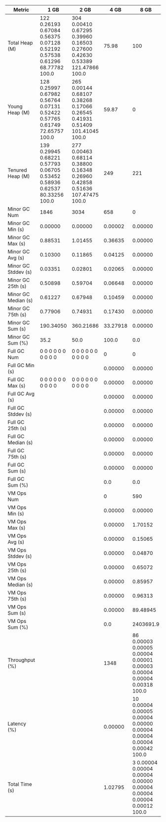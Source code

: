 | Metric | 1 GB | 2 GB | 4 GB | 8 GB |
|------|----|----|----|----|
| Total Heap (M) | 122	0.26193	0.67084	0.56375	0.07128	0.52192	0.57538	0.61296	68.77782	100.0 | 304	0.00410	0.67295	0.39960	0.16503	0.27600	0.42630	0.53389	121.47866	100.0 | 75.98 | 100 |
| Young Heap (M) | 128	0.25997	0.67982	0.56764	0.07131	0.52422	0.57765	0.61749	72.65757	100.0 | 265	0.00144	0.68107	0.38268	0.17066	0.26545	0.41931	0.51409	101.41045	100.0 | 59.87 | 0 |
| Tenured Heap (M) | 139	0.29945	0.68221	0.57793	0.06705	0.53452	0.58936	0.62537	80.33256	100.0 | 277	0.00463	0.68114	0.38800	0.16348	0.26960	0.42858	0.51636	107.47475	100.0 | 249 | 221 |
| Minor GC Num | 1846 | 3034 | 658 | 0 |
| Minor GC Min (s) | 0.00000 | 0.00000 | 0.00002 | 0.00000 |
| Minor GC Max (s) | 0.88531 | 1.01455 | 0.36635 | 0.00000 |
| Minor GC Avg (s) | 0.10300 | 0.11865 | 0.04125 | 0.00000 |
| Minor GC Stddev (s) | 0.03351 | 0.02801 | 0.02065 | 0.00000 |
| Minor GC 25th (s) | 0.50898 | 0.59704 | 0.06648 | 0.00000 |
| Minor GC Median (s) | 0.61227 | 0.67948 | 0.10459 | 0.00000 |
| Minor GC 75th (s) | 0.77906 | 0.74931 | 0.17430 | 0.00000 |
| Minor GC Sum (s) | 190.34050 | 360.21686 | 33.27918 | 0.00000 |
| Minor GC Sum (%) | 35.2 | 50.0 | 100.0 | 0.0 |
| Full GC Num | 0	0	0	0	0	0	0	0	0	0 | 0	0	0	0	0	0	0	0	0	0 | 0 | 0 |
| Full GC Min (s) |  |  | 0.00000 | 0.00000 |
| Full GC Max (s) | 0	0	0	0	0	0	0	0	0	0 | 0	0	0	0	0	0	0	0	0	0 | 0.00000 | 0.00000 |
| Full GC Avg (s) |  |  | 0.00000 | 0.00000 |
| Full GC Stddev (s) |  |  | 0.00000 | 0.00000 |
| Full GC 25th (s) |  |  | 0.00000 | 0.00000 |
| Full GC Median (s) |  |  | 0.00000 | 0.00000 |
| Full GC 75th (s) |  |  | 0.00000 | 0.00000 |
| Full GC Sum (s) |  |  | 0.00000 | 0.00000 |
| Full GC Sum (%) |  |  | 0.0 | 0.0 |
| VM Ops Num |  |  | 0 | 590 |
| VM Ops Min (s) |  |  | 0.00000 | 0.00000 |
| VM Ops Max (s) |  |  | 0.00000 | 1.70152 |
| VM Ops Avg (s) |  |  | 0.00000 | 0.15065 |
| VM Ops Stddev (s) |  |  | 0.00000 | 0.04870 |
| VM Ops 25th (s) |  |  | 0.00000 | 0.65072 |
| VM Ops Median (s) |  |  | 0.00000 | 0.85957 |
| VM Ops 75th (s) |  |  | 0.00000 | 0.96313 |
| VM Ops Sum (s) |  |  | 0.00000 | 89.48945 |
| VM Ops Sum (%) |  |  | 0.0 | 2403691.9 |
| Throughput (%) |  |  | 1348 | 86	0.00003	0.00005	0.00004	0.00001	0.00003	0.00004	0.00004	0.00318	100.0 |
| Latency (%) |  |  | 0.00000 | 10	0.00004	0.00005	0.00004	0.00000	0.00004	0.00004	0.00004	0.00042	100.0 |
| Total Time (s) |  |  | 1.02795 | 3	0.00004	0.00004	0.00004	0.00000	0.00004	0.00004	0.00004	0.00012	100.0 |
